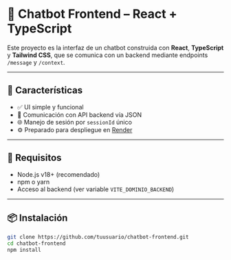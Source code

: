 # 🤖 Chatbot Frontend – React + TypeScript

Este proyecto es la interfaz de un chatbot construida con **React**, **TypeScript** y **Tailwind CSS**, que se comunica con un backend mediante endpoints `/message` y `/context`.

---

## 🚀 Características

- ✅ UI simple y funcional
- 📡 Comunicación con API backend vía JSON
- 🌐 Manejo de sesión por `sessionId` único
- ⚙️ Preparado para despliegue en [Render](https://render.com)

---

## 🧩 Requisitos

- Node.js v18+ (recomendado)
- npm o yarn
- Acceso al backend (ver variable `VITE_DOMINIO_BACKEND`)

---

## 📦 Instalación

```bash
git clone https://github.com/tuusuario/chatbot-frontend.git
cd chatbot-frontend
npm install

